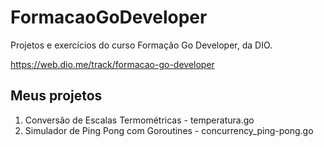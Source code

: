# FormacaoGoDeveloper
Projetos e exercícios do curso Formação Go Developer, da DIO. 

https://web.dio.me/track/formacao-go-developer

## Meus projetos
1. Conversão de Escalas Termométricas - temperatura.go
2. Simulador de Ping Pong com Goroutines - concurrency_ping-pong.go
